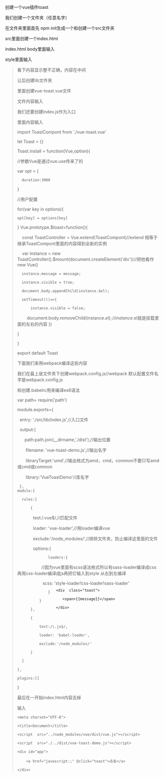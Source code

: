 创建一个vue插件toast

我们创建一个文件夹（任意名字）

在文件夹里面首先 npm init生成一个和创建一个src文件夹

src里面创建一个index.html

index.html body里面输入

<section class="toast-container">
    
       <div  class="toast">
       
          <span>{{message}}</span>
          
       </div>
       
</section>

style里面输入

><style>
    
>    .toast-container{
>            position: absolute;
>            left: 0;
>            top: 0;
>            bottom: 0;
>            right: 0;
>            z-index: 1000;
>            display: flex;
>            justify-content: center;
>            align-items: center;
>    } 
    
>    .toast{
>            width: 180px;
>            height: 60px;
>            line-height: 60px;
>            text-align: center;
>            background-color:rgba(0, 0, 0,0.61);
>            border-radius: 10px;
>            color:white;
>          }    
          
</style>

看下内容显示整不正确，内容在中间

让后创建lib文件夹

里面创建vue-toast.vue文件

文件内容输入

<template>
    
    <section class="toast-container">
    
       <div  class="toast">
       
          <span>{{message}}</span>
          
       </div>
       
    </section>
    
</template>

<style lang="scss">
    
    .toast-container{
    
            position: absolute;
            
            left: 0;
            
            top: 0;
            
            bottom: 0;
            
            right: 0;
            
            z-index: 1000;
            
            display: flex;
            
            justify-content: center;
            
            align-items: center;
            
        .toast{
        
            width: 180px;
            
            height: 60px;
            
            line-height: 60px;
            
            text-align: center;
            
            background-color:rgba(0, 0, 0,0.61);
            
            border-radius: 10px;
            
            color:white;
            
          }
          
    } 
        
</style>

<script >
    
  export default{
  
      data(){
      
          return{
          
              message: 'hello toast'
              
          }
          
      }
      
  }    
</script>

我们还要创建index.js作为入口

里面内容输入

import ToastCompont from './vue-toast.vue'

let Toast = {}

Toast.install = function(Vue,option){

  //参数Vue是通过vue.use传来了的 
  
  var opt = {
  
      duration:3000
      
  }
  
  //用户配置
  
  for(var key in options){
  
    opt[key] = options[key] 
    
  }
  Vue.prototype.$toast=function(){
  
      const ToastController = Vue.extend(ToastCompont)//extend 相等于继承ToastCompont里面的内容得到全新的实例
      
      var instance = new ToastController().$mount(document.createElement('div'))//把他看作new Vue()
      
      instance.message = message;
      
      instance.visible = true;
      
      document.body.appendChild(instance.$el);
      
      setTimeout(()=>{
      
          instance.visible = false;
          
          document.body.removeChild(instance.$el);//instance.$el就是挂载里面的左右的内容  })
          
  }
  
}

export default Toast

下面我们来用webpack编译这些内容

我们在最上层文件夹下创建webpack.config.js//webpack 默认配置文件名字是webpack.config.js

和创建.babelrc用来编译es6语法

var path= require('path')

module.exports={

    entry: './src/lib/index.js',//入口文件
    
    output:{
    
        path:path.join(__dirname,'./dist'),//输出位置
        
        filename: 'vue-toast-demo.js',//输出名字
        
        libraryTarget:'umd',//输出格式为amd，cmd，common不要只写amd或cmd或common
        
        library:'VueToastDemo'//库名字
        
     },
    module:{
    
      rules:[
      
          {
          
              test:/\.vue$/,//匹配文件
              
              loader: 'vue-loader',//用loader编译vue
              
              exclude:'/node_modules/',//排除文件夹，防止编译这里面的文件
              
              options:{
              
                  loaders:{
                  
                     //因为vue里面有scss语法格式所以有sass-loader编译成css再用css-loader编译成js再把它输入到style 从右到左编译
                     
                      scss: 'style-loader!css-loader!sass-loader'
                      
                  }
                  
              }
              
          },
          
          {
          
              test:/\.js$/,
              
              loader: 'babel-loader',
              
              exclude:'/node_modules/'
              
          }
          
      ]
      
    },
    
    plugins:[]
    
}

最后在一开始index.html内容去掉

输入

<!DOCTYPE html>

<html lang="en">
    
<head>
    
    <meta charset="UTF-8">
    
    <title>Document</title>
    
    <script  src="../node_modules/vue/dist/vue.js"></script>
    
    <script  src="./../dist/vue-toast-demo.js"></script>
    
</head>

<body>
    
    <div id="app">
    
        <a href="javascript:;" @click="toast">点击</a>
        
    </div>   
    
</body>

<script>
    
   new Vue({
   
       el:'#app',
       
       methods:{
       
           toast(){
           
               this.$toast.show('你好')
               
           }
           
       }
       
   })
   
</script>

</html>







